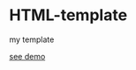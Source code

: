 # HTML-template
my template

[see demo](https://abdulsamad-optimisticstr.github.io/HTML-template/index.html)
